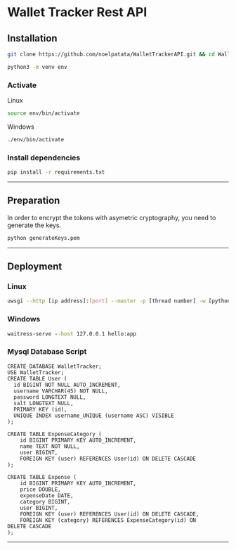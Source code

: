# Wallet Tracker Rest API
## Installation
``` bash
git clone https://github.com/noelpatata/WalletTrackerAPI.git && cd WalletTrackerAPI/
```

``` bash
python3 -m venv env
```

### Activate
Linux
``` bash
source env/bin/activate
```
Windows
``` cmd
./env/bin/activate
```
### Install dependencies
``` bash
pip install -r requirements.txt
```

---

## Preparation
In order to encrypt the tokens with asymetric cryptography, you need to generate the keys.
``` bash
python generateKeys.pem
```

---

## Deployment
### Linux
``` bash
uwsgi --http [ip address]:[port] --master -p [thread number] -w [python file name (without .py extension)]:app
```
### Windows
``` cmd
waitress-serve --host 127.0.0.1 hello:app
```

### Mysql Database Script
``` mysql
CREATE DATABASE WalletTracker;
USE WalletTracker;
CREATE TABLE User (
  id BIGINT NOT NULL AUTO_INCREMENT,
  username VARCHAR(45) NOT NULL,
  password LONGTEXT NULL,
  salt LONGTEXT NULL,
  PRIMARY KEY (id),
  UNIQUE INDEX username_UNIQUE (username ASC) VISIBLE
);
  
CREATE TABLE ExpenseCategory (
    id BIGINT PRIMARY KEY AUTO_INCREMENT,
    name TEXT NOT NULL,
    user BIGINT,
    FOREIGN KEY (user) REFERENCES User(id) ON DELETE CASCADE
);

CREATE TABLE Expense (
    id BIGINT PRIMARY KEY AUTO_INCREMENT,
    price DOUBLE,
    expenseDate DATE,
    category BIGINT,
    user BIGINT,
    FOREIGN KEY (user) REFERENCES User(id) ON DELETE CASCADE,
    FOREIGN KEY (category) REFERENCES ExpenseCategory(id) ON DELETE CASCADE
);
```
---

